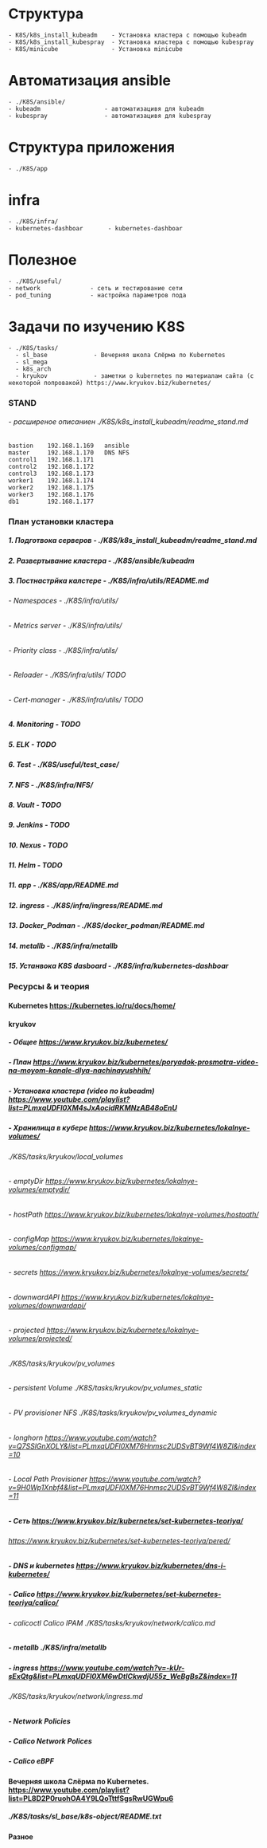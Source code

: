 # Структура 
    - K8S/k8s_install_kubeadm    - Установка кластера с помощью kubeadm
    - K8S/k8s_install_kubespray  - Установка кластера с помощью kubespray
    - K8S/minicube               - Установка minicube            

# Aвтоматизация ansible
    - ./K8S/ansible/
    - kubeadm                  - автоматизацивя для kubeadm
    - kubespray                - автоматизацивя для kubespray

# Структура приложения 
    - ./K8S/app

# infra
    - ./K8S/infra/
    - kubernetes-dashboar       - kubernetes-dashboar
     
# Полезное
    - ./K8S/useful/
    - network              - сеть и тестирование сети
    - pod_tuning           - настройка параметров пода
           
# Задачи по изучению K8S
    - ./K8S/tasks/
      - sl_base             - Вечерняя школа Слёрма по Kubernetes
      - sl_mega
      - k8s_arch
      - kryukov             - заметки о kubernetes по материалам сайта (с некоторой попровакой) https://www.kryukov.biz/kubernetes/ 

### STAND
######   - расширеное описаниен ./K8S/k8s_install_kubeadm/readme_stand.md
```
bastion    192.168.1.169   ansible
master     192.168.1.170   DNS NFS      
control1   192.168.1.171
control2   192.168.1.172
control3   192.168.1.173
worker1    192.168.1.174
worker2    192.168.1.175
worker3    192.168.1.176
db1        192.168.1.177
```

### План установки кластера 
#####  1.  Подготвока серверов         - ./K8S/k8s_install_kubeadm/readme_stand.md
#####  2.  Развертывание кластера      - ./K8S/ansible/kubeadm 
#####  3.  Постнастрйка калстере       - ./K8S/infra/utils/README.md
######     - Namespaces                - ./K8S/infra/utils/ 
######     - Metrics server            - ./K8S/infra/utils/  
######     - Priority class            - ./K8S/infra/utils/
######     - Reloader                  - ./K8S/infra/utils/                                     TODO
######     - Cert-manager              - ./K8S/infra/utils/                                     TODO
#####  4.  Monitoring                  -                                                        TODO
#####  5.  ELK                         -                                                        TODO
#####  6.  Test                        - ./K8S/useful/test_case/
#####  7.  NFS                         - ./K8S/infra/NFS/
#####  8.  Vault                       -                                                        TODO
#####  9.  Jenkins                     -                                                        TODO
#####  10. Nexus                       -                                                        TODO
#####  11. Helm                        -                                                        TODO
#####  11. арр                         - ./K8S/app/README.md
#####  12. ingress                     - ./K8S/infra/ingress/README.md
#####  13. Docker_Podman               - ./K8S/docker_podman/README.md
#####  14. metallb                     - ./K8S/infra/metallb
#####  15. Устанвока K8S dasboard      - ./K8S/infra/kubernetes-dashboar

### Ресурсы & и теория
#### Kubernetes                                           https://kubernetes.io/ru/docs/home/

#### kryukov
#####    - Общее                                          https://www.kryukov.biz/kubernetes/
#####    - План                                           https://www.kryukov.biz/kubernetes/poryadok-prosmotra-video-na-moyom-kanale-dlya-nachinayushhih/
#####    - Установка кластера (video по kubeadm)          https://www.youtube.com/playlist?list=PLmxqUDFl0XM4sJxAocidRKMNzAB48oEnU
#####    - Хранилища в кубере                             https://www.kryukov.biz/kubernetes/lokalnye-volumes/
######                                                    ./K8S/tasks/kryukov/local_volumes
######          - emptyDir                                https://www.kryukov.biz/kubernetes/lokalnye-volumes/emptydir/
######          - hostPath                                https://www.kryukov.biz/kubernetes/lokalnye-volumes/hostpath/
######          - configMap                               https://www.kryukov.biz/kubernetes/lokalnye-volumes/configmap/
######          - secrets                                 https://www.kryukov.biz/kubernetes/lokalnye-volumes/secrets/
######          - downwardAPI                             https://www.kryukov.biz/kubernetes/lokalnye-volumes/downwardapi/
######          - projected                               https://www.kryukov.biz/kubernetes/lokalnye-volumes/projected/
######                                                    ./K8S/tasks/kryukov/pv_volumes
######          - persistent Volume                       ./K8S/tasks/kryukov/pv_volumes_static
######          - PV provisioner  NFS                     ./K8S/tasks/kryukov/pv_volumes_dynamic  
######          - longhorn                                https://www.youtube.com/watch?v=Q7SSlGnXOLY&list=PLmxqUDFl0XM76Hnmsc2UDSvBT9Wf4W8Zl&index=10
######          - Local Path Provisioner                  https://www.youtube.com/watch?v=9H0Wp1Xnbf4&list=PLmxqUDFl0XM76Hnmsc2UDSvBT9Wf4W8Zl&index=11
######
#####    - Сеть                                           https://www.kryukov.biz/kubernetes/set-kubernetes-teoriya/ 
######                                                    https://www.kryukov.biz/kubernetes/set-kubernetes-teoriya/pered/
#####    - DNS и kubernetes                               https://www.kryukov.biz/kubernetes/dns-i-kubernetes/
#####    - Calico                                         https://www.kryukov.biz/kubernetes/set-kubernetes-teoriya/calico/	
######          - calicoctl Calico IPAM                   ./K8S/tasks/kryukov/network/calico.md
######
#####    - metallb                                        ./K8S/infra/metallb
#####    - ingress                                        https://www.youtube.com/watch?v=-kUr-sExQtg&list=PLmxqUDFl0XM6wDtlCkwdjU55z_WeBgBsZ&index=11
######                                                    ./K8S/tasks/kryukov/network/ingress.md
#####    - Network Policies       
#####    - Calico Network Polices
#####    - Calico eBPF





#### Вечерняя школа Слёрма по Kubernetes.                  https://www.youtube.com/playlist?list=PL8D2P0ruohOA4Y9LQoTttfSgsRwUGWpu6
#####                                                      ./K8S/tasks/sl_base/k8s-object/README.txt



####   Разное 

